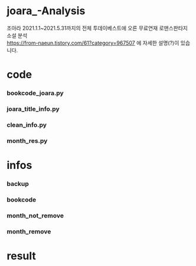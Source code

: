 # joara_-Analysis
조아라 2021.1.1~2021.5.31까지의 전체 투데이베스트에 오른 무료연재 로맨스판타지 소설 분석<br>
https://from-naeun.tistory.com/61?category=967507 에 자세한 설명(?)이 있습니다.

<p>
  <h1>code</h1>
    <h3>bookcode_joara.py</h3>
    <h3>joara_title_info.py</h3>
    <h3>clean_info.py</h3>
    <h3>month_res.py</h3>
</p>
<p>
  <h1>infos</h1>
    <h3>backup</h3>
    <h3>bookcode</h3>
    <h3>month_not_remove</h3>
    <h3>month_remove</h3>
</p>
<p>
  <h1>result</h1>
</p>
